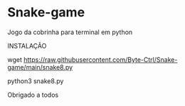# Snake-game
Jogo da cobrinha para terminal em python

INSTALAÇÃO 

wget https://raw.githubusercontent.com/Byte-Ctrl/Snake-game/main/snake8.py

python3 snake8.py


Obrigado a todos
